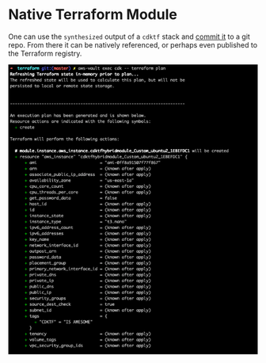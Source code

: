 # Native Terraform Module

One can use the `synthesized` output of a `cdktf` stack and [commit it](../../packages/cdktf-hybrid-module/module) to a git repo. From there it can be natively referenced, or perhaps even published to the Terraform registry.

![terraform-plan](./terraform-plan.png)